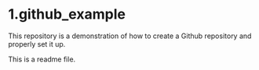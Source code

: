 # 1.github_example
This repository is a demonstration of how to create a Github repository and properly set it up.

This is a readme file.

